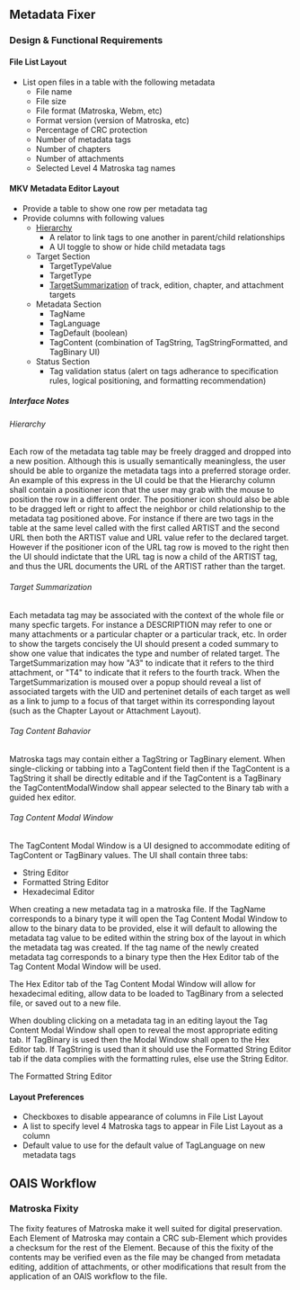 ## Metadata Fixer

### Design & Functional Requirements

#### File List Layout

- List open files in a table with the following metadata
    - File name
    - File size
    - File format (Matroska, Webm, etc)
    - Format version (version of Matroska, etc)
    - Percentage of CRC protection
    - Number of metadata tags
    - Number of chapters
    - Number of attachments
    - Selected Level 4 Matroska tag names

#### MKV Metadata Editor Layout

- Provide a table to show one row per metadata tag
- Provide columns with following values
    - [Hierarchy](#hierarchy)
        - A relator to link tags to one another in parent/child relationships
        - A UI toggle to show or hide child metadata tags 
    - Target Section
        - TargetTypeValue
        - TargetType
        - [TargetSummarization](#target-summarization) of track, edition, chapter, and attachment targets
    - Metadata Section
        - TagName
        - TagLanguage
        - TagDefault (boolean)
        - TagContent (combination of TagString, TagStringFormatted, and TagBinary UI)
    - Status Section
        - Tag validation status (alert on tags adherance to specification rules, logical positioning, and formatting recommendation)

##### Interface Notes

###### Hierarchy

Each row of the metadata tag table may be freely dragged and dropped into a new position. Although this is usually semantically meaningless, the user should be able to organize the metadata tags into a preferred storage order. An example of this express in the UI could be that the Hierarchy column shall contain a positioner icon that the user may grab with the mouse to position the row in a different order. The positioner icon should also be able to be dragged left or right to affect the neighbor or child relationship to the metadata tag positioned above. For instance if there are two tags in the table at the same level called with the first called ARTIST and the second URL then both the ARTIST value and URL value refer to the declared target. However if the positioner icon of the URL tag row is moved to the right then the UI should indictate that the URL tag is now a child of the ARTIST tag, and thus the URL documents the URL of the ARTIST rather than the target.

###### Target Summarization

Each metadata tag may be associated with the context of the whole file or many specfic targets. For instance a DESCRIPTION may refer to one or many attachments or a particular chapter or a particular track, etc. In order to show the targets concisely the UI should present a coded summary to show one value that indicates the type and number of related target. The TargetSummarization may how "A3" to indicate that it refers to the third attachment, or "T4" to indicate that it refers to the fourth track. When the TargetSummarization is moused over a popup should reveal a list of associated targets with the UID and perteninet details of each target as well as a link to jump to a focus of that target within its corresponding layout (such as the Chapter Layout or Attachment Layout).

###### Tag Content Bahavior

Matroska tags may contain either a TagString or TagBinary element. When single-clicking or tabbing into a TagContent field then if the TagContent is a TagString it shall be directly editable and if the TagContent is a TagBinary the TagContentModalWindow shall appear selected to the Binary tab with a guided hex editor.

###### Tag Content Modal Window

The TagContent Modal Window is a UI designed to accommodate editing of TagContent or TagBinary values. The UI shall contain three tabs:

- String Editor
- Formatted String Editor
- Hexadecimal Editor

When creating a new metadata tag in a matroska file. If the TagName corresponds to a binary type it will open the Tag Content Modal Window to allow to the binary data to be provided, else it will default to allowing the metadata tag value to be edited within the string box of the layout in which the metadata tag was created. If the tag name of the newly created metadata tag corresponds to a binary type then the Hex Editor tab of the Tag Content Modal Window will be used.

The Hex Editor tab of the Tag Content Modal Window will allow for hexadecimal editing, allow data to be loaded to TagBinary from a selected file, or saved out to a new file.

When doubling clicking on a metadata tag in an editing layout the Tag Content Modal Window shall open to reveal the most appropriate editing tab. If TagBinary is used then the Modal Window shall open to the Hex Editor tab. If TagString is used than it should use the Formatted String Editor tab if the data complies with the formatting rules, else use the String Editor.

The Formatted String Editor

#### Layout Preferences

- Checkboxes to disable appearance of columns in File List Layout
- A list to specify level 4 Matroska tags to appear in File List Layout as a column
- Default value to use for the default value of TagLanguage on new metadata tags

## OAIS Workflow

### Matroska Fixity

The fixity features of Matroska make it well suited for digital preservation. Each Element of Matroska may contain a CRC sub-Element which provides a checksum for the rest of the Element. Because of this the fixity of the contents may be verified even as the file may be changed from metadata editing, addition of attachments, or other modifications that result from the application of an OAIS workflow to the file.
